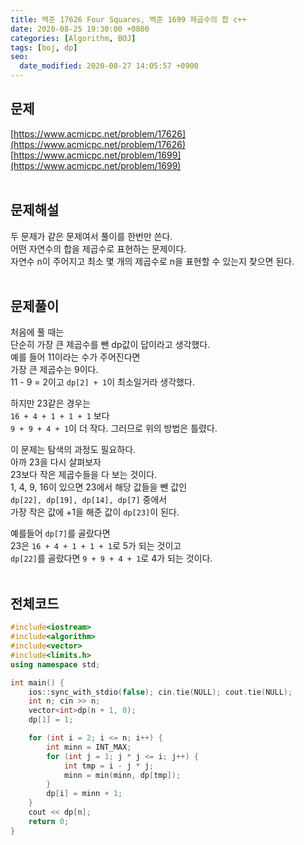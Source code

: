 ```yaml
---
title: 백준 17626 Four Squares, 백준 1699 제곱수의 합 c++
date: 2020-08-25 19:30:00 +0800
categories: [Algorithm, BOJ]
tags: [boj, dp]
seo:
  date_modified: 2020-08-27 14:05:57 +0900
---
```


## 문제
[https://www.acmicpc.net/problem/17626](https://www.acmicpc.net/problem/17626)  
[https://www.acmicpc.net/problem/1699](https://www.acmicpc.net/problem/1699)  
<br>

## 문제해설  
두 문제가 같은 문제여서 풀이를 한번만 쓴다.  
어떤 자연수의 합을 제곱수로 표현하는 문제이다.  
자연수 n이 주어지고 최소 몇 개의 제곱수로 n을 표현할 수 있는지 찾으면 된다.  
<br>

## 문제풀이  
처음에 풀 때는  
단순히 가장 큰 제곱수를 뺀 dp값이 답이라고 생각했다.  
예를 들어 11이라는 수가 주어진다면  
가장 큰 제곱수는 9이다.  
11 - 9 = 2이고 `dp[2] + 1`이 최소일거라 생각했다.  

하지만 23같은 경우는  
`16 + 4 + 1 + 1 + 1` 보다  
`9 + 9 + 4 + 1`이 더 작다.
그러므로 위의 방법은 틀렸다.  

이 문제는 탐색의 과정도 필요하다.  
아까 23을 다시 살펴보자  
23보다 작은 제곱수들을 다 보는 것이다.  
1, 4, 9, 16이 있으면 23에서 해당 값들을 뺀 값인  
`dp[22], dp[19], dp[14], dp[7]` 중에서  
가장 작은 값에 +1을 해준 값이 `dp[23]`이 된다.  

예를들어 `dp[7]`를 골랐다면  
23은 `16 + 4 + 1 + 1 + 1`로 5가 되는 것이고  
`dp[22]`를 골랐다면 `9 + 9 + 4 + 1`로 4가 되는 것이다.  
<br>


## 전체코드
```c++
#include<iostream>
#include<algorithm>
#include<vector>
#include<limits.h>
using namespace std;

int main() {
	ios::sync_with_stdio(false); cin.tie(NULL); cout.tie(NULL);
	int n; cin >> n;
	vector<int>dp(n + 1, 0);
	dp[1] = 1;

	for (int i = 2; i <= n; i++) {
		int minn = INT_MAX;
		for (int j = 1; j * j <= i; j++) {
			int tmp = i - j * j;
			minn = min(minn, dp[tmp]);
		}
		dp[i] = minn + 1;
	}
	cout << dp[n];
	return 0;
}
```